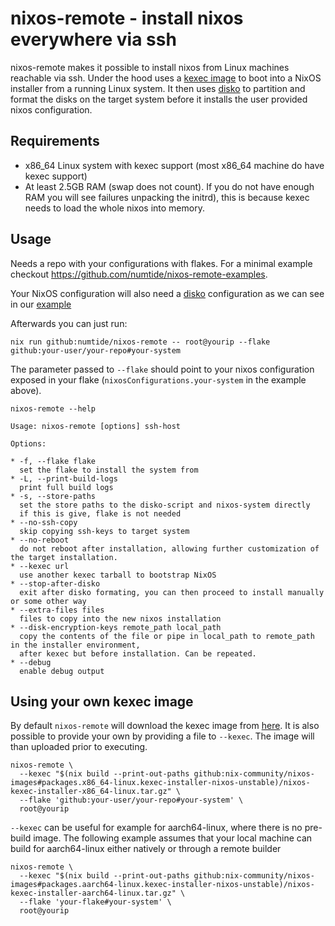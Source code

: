 # nixos-remote - install nixos everywhere via ssh

nixos-remote makes it possible to install nixos from Linux machines reachable via ssh.
Under the hood uses a [kexec image](https://github.com/nix-community/nixos-images#kexec-tarballs) to boot
into a NixOS installer from a running Linux system.
It then uses [disko](https://github.com/nix-community/disko) to partition and
format the disks on the target system before it installs the user provided nixos
configuration.

## Requirements

- x86_64 Linux system with kexec support (most x86_64 machine do have kexec support)
- At least 2.5GB RAM (swap does not count). If you do not have enough RAM you
  will see failures unpacking the initrd), this is because kexec needs to load
  the whole nixos into memory.

## Usage
Needs a repo with your configurations with flakes. For a minimal example checkout https://github.com/numtide/nixos-remote-examples.

Your NixOS configuration will also need a [disko](https://github.com/nix-community/disko) configuration  as we can see in
our [example](https://github.com/numtide/nixos-remote-examples/blob/9768e438b1467ec55d42e096860e7199bd1ef43d/flake.nix#L15-L19)

Afterwards you can just run:

```
nix run github:numtide/nixos-remote -- root@yourip --flake github:your-user/your-repo#your-system
```

The parameter passed to `--flake` should point to your nixos configuration
exposed in your flake (`nixosConfigurations.your-system` in the example above).

`nixos-remote --help`
``` shell
Usage: nixos-remote [options] ssh-host

Options:

* -f, --flake flake
  set the flake to install the system from
* -L, --print-build-logs
  print full build logs
* -s, --store-paths
  set the store paths to the disko-script and nixos-system directly
  if this is give, flake is not needed
* --no-ssh-copy
  skip copying ssh-keys to target system
* --no-reboot
  do not reboot after installation, allowing further customization of the target installation.
* --kexec url
  use another kexec tarball to bootstrap NixOS
* --stop-after-disko
  exit after disko formating, you can then proceed to install manually or some other way
* --extra-files files
  files to copy into the new nixos installation
* --disk-encryption-keys remote_path local_path
  copy the contents of the file or pipe in local_path to remote_path in the installer environment,
  after kexec but before installation. Can be repeated.
* --debug
  enable debug output
```

## Using your own kexec image

By default `nixos-remote` will download the kexec image from [here](https://github.com/nix-community/nixos-images#kexec-tarballs).
It is also possible to provide your own by providing a file to `--kexec`. The image will than uploaded prior to executing.

``` shell
nixos-remote \
  --kexec "$(nix build --print-out-paths github:nix-community/nixos-images#packages.x86_64-linux.kexec-installer-nixos-unstable)/nixos-kexec-installer-x86_64-linux.tar.gz" \
  --flake 'github:your-user/your-repo#your-system' \
  root@yourip
```

`--kexec` can be useful for example for aarch64-linux, where there is no
pre-build image. The following example assumes that your local machine can
build for aarch64-linux either natively or through a remote builder

``` shell
nixos-remote \
  --kexec "$(nix build --print-out-paths github:nix-community/nixos-images#packages.aarch64-linux.kexec-installer-nixos-unstable)/nixos-kexec-installer-aarch64-linux.tar.gz" \
  --flake 'your-flake#your-system' \
  root@yourip
```
